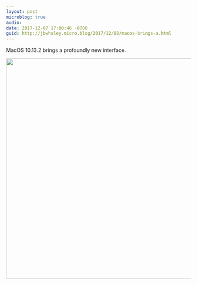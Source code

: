 ```yaml
---
layout: post
microblog: true
audio: 
date: 2017-12-07 17:00:46 -0700
guid: http://jbwhaley.micro.blog/2017/12/08/macos-brings-a.html
---
```

MacOS 10.13.2 brings a profoundly new interface.

<img src="http://www.jarrodwhaley.com/uploads/2017/1c8df774e0.jpg" width="600" height="599" />
